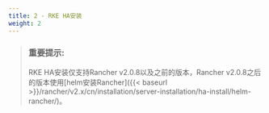 ```yaml
---
title: 2 - RKE HA安装
weight: 2
---
```

>### **重要提示:**
>RKE HA安装仅支持Rancher v2.0.8以及之前的版本，Rancher v2.0.8之后的版本使用[helm安装Rancher]({{< baseurl >}}/rancher/v2.x/cn/installation/server-installation/ha-install/helm-rancher/)。
